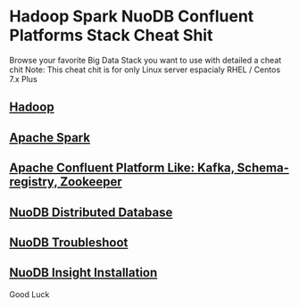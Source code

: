 # Hadoop Spark NuoDB Confluent Platforms Stack Cheat Shit

Browse your favorite Big Data Stack you want to use with detailed a cheat chit
Note: This cheat chit is for only Linux server espacialy RHEL / Centos 7.x Plus

## [Hadoop](https://github.com/HodardHazwinayo/Hadoop-Spark-NuoDB-Confluent-Platforms-Stack-Cheat_Shit/blob/master/Hadoop%20Installations%20Processes.md)
## [Apache Spark](https://github.com/HodardHazwinayo/Hadoop-Spark-NuoDB-Confluent-Platforms-Stack-Cheat_Shit/blob/master/Spark%20installation%20and%20configurations%20on%20Centos%20Linux.md)
## [Apache Confluent Platform Like: Kafka, Schema-registry, Zookeeper ](https://github.com/HodardHazwinayo/Hadoop-Spark-NuoDB-Confluent-Platforms-Stack-Cheat_Shit/blob/master/Apache%20Confluent%20Platform.md)
## [NuoDB Distributed Database](https://github.com/HodardHazwinayo/Hadoop-Spark-NuoDB-Confluent-Platforms-Stack-Cheat_Shit/blob/master/NuoDB%20Database%20Installation%20Processes%20on%20Centos%20Linux.md)
## [NuoDB Troubleshoot](https://github.com/HodardHazwinayo/Hadoop-Spark-NuoDB-Confluent-Platforms-Stack-Cheat_Shit/blob/master/Troubleshooting%20With%20NuoDB%20Command%20cheat%20chit.md)
## [NuoDB Insight Installation](https://github.com/HodardHazwinayo/Hadoop-Spark-NuoDB-Confluent-Platforms-Stack-Cheat_Shit/blob/master/nuodb%20insight%20installation.md)

Good Luck